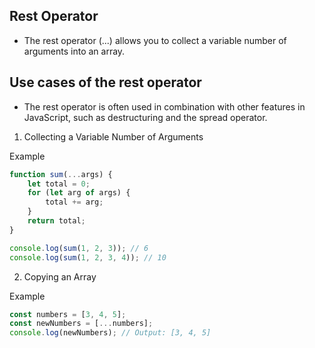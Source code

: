 ## Rest Operator

- The rest operator (...) allows you to collect a variable number of arguments into an array.

## Use cases of the rest operator

- The rest operator is often used in combination with other features in JavaScript, such as destructuring and the spread operator.

1) Collecting a Variable Number of Arguments

Example

```javascript
function sum(...args) {
    let total = 0;
    for (let arg of args) {
        total += arg;
    }
    return total;
}

console.log(sum(1, 2, 3)); // 6
console.log(sum(1, 2, 3, 4)); // 10
```

2) Copying an Array

Example

```javascript
const numbers = [3, 4, 5];
const newNumbers = [...numbers];
console.log(newNumbers); // Output: [3, 4, 5]
```
